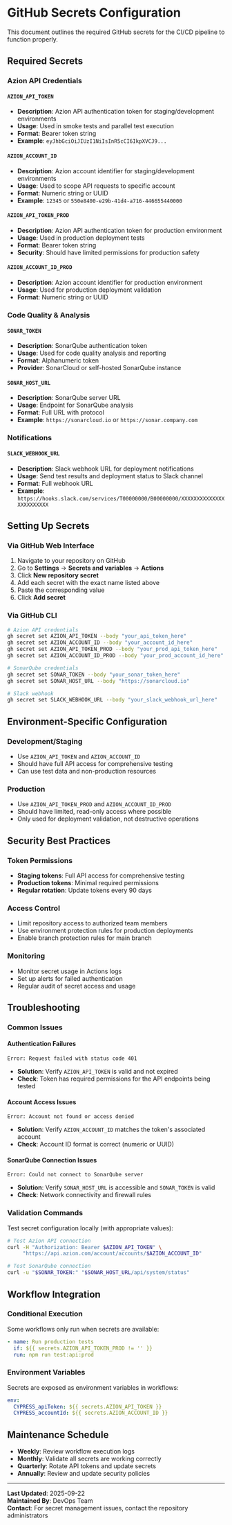 # GitHub Secrets Configuration

This document outlines the required GitHub secrets for the CI/CD pipeline to function properly.

## Required Secrets

### Azion API Credentials

#### `AZION_API_TOKEN`
- **Description**: Azion API authentication token for staging/development environments
- **Usage**: Used in smoke tests and parallel test execution
- **Format**: Bearer token string
- **Example**: `eyJhbGciOiJIUzI1NiIsInR5cCI6IkpXVCJ9...`

#### `AZION_ACCOUNT_ID`
- **Description**: Azion account identifier for staging/development environments
- **Usage**: Used to scope API requests to specific account
- **Format**: Numeric string or UUID
- **Example**: `12345` or `550e8400-e29b-41d4-a716-446655440000`

#### `AZION_API_TOKEN_PROD`
- **Description**: Azion API authentication token for production environment
- **Usage**: Used in production deployment tests
- **Format**: Bearer token string
- **Security**: Should have limited permissions for production safety

#### `AZION_ACCOUNT_ID_PROD`
- **Description**: Azion account identifier for production environment
- **Usage**: Used for production deployment validation
- **Format**: Numeric string or UUID

### Code Quality & Analysis

#### `SONAR_TOKEN`
- **Description**: SonarQube authentication token
- **Usage**: Used for code quality analysis and reporting
- **Format**: Alphanumeric token
- **Provider**: SonarCloud or self-hosted SonarQube instance

#### `SONAR_HOST_URL`
- **Description**: SonarQube server URL
- **Usage**: Endpoint for SonarQube analysis
- **Format**: Full URL with protocol
- **Example**: `https://sonarcloud.io` or `https://sonar.company.com`

### Notifications

#### `SLACK_WEBHOOK_URL`
- **Description**: Slack webhook URL for deployment notifications
- **Usage**: Send test results and deployment status to Slack channel
- **Format**: Full webhook URL
- **Example**: `https://hooks.slack.com/services/T00000000/B00000000/XXXXXXXXXXXXXXXXXXXXXXXX`

## Setting Up Secrets

### Via GitHub Web Interface

1. Navigate to your repository on GitHub
2. Go to **Settings** → **Secrets and variables** → **Actions**
3. Click **New repository secret**
4. Add each secret with the exact name listed above
5. Paste the corresponding value
6. Click **Add secret**

### Via GitHub CLI

```bash
# Azion API credentials
gh secret set AZION_API_TOKEN --body "your_api_token_here"
gh secret set AZION_ACCOUNT_ID --body "your_account_id_here"
gh secret set AZION_API_TOKEN_PROD --body "your_prod_api_token_here"
gh secret set AZION_ACCOUNT_ID_PROD --body "your_prod_account_id_here"

# SonarQube credentials
gh secret set SONAR_TOKEN --body "your_sonar_token_here"
gh secret set SONAR_HOST_URL --body "https://sonarcloud.io"

# Slack webhook
gh secret set SLACK_WEBHOOK_URL --body "your_slack_webhook_url_here"
```

## Environment-Specific Configuration

### Development/Staging
- Use `AZION_API_TOKEN` and `AZION_ACCOUNT_ID`
- Should have full API access for comprehensive testing
- Can use test data and non-production resources

### Production
- Use `AZION_API_TOKEN_PROD` and `AZION_ACCOUNT_ID_PROD`
- Should have limited, read-only access where possible
- Only used for deployment validation, not destructive operations

## Security Best Practices

### Token Permissions
- **Staging tokens**: Full API access for comprehensive testing
- **Production tokens**: Minimal required permissions
- **Regular rotation**: Update tokens every 90 days

### Access Control
- Limit repository access to authorized team members
- Use environment protection rules for production deployments
- Enable branch protection rules for main branch

### Monitoring
- Monitor secret usage in Actions logs
- Set up alerts for failed authentication
- Regular audit of secret access and usage

## Troubleshooting

### Common Issues

#### Authentication Failures
```
Error: Request failed with status code 401
```
- **Solution**: Verify `AZION_API_TOKEN` is valid and not expired
- **Check**: Token has required permissions for the API endpoints being tested

#### Account Access Issues
```
Error: Account not found or access denied
```
- **Solution**: Verify `AZION_ACCOUNT_ID` matches the token's associated account
- **Check**: Account ID format is correct (numeric or UUID)

#### SonarQube Connection Issues
```
Error: Could not connect to SonarQube server
```
- **Solution**: Verify `SONAR_HOST_URL` is accessible and `SONAR_TOKEN` is valid
- **Check**: Network connectivity and firewall rules

### Validation Commands

Test secret configuration locally (with appropriate values):

```bash
# Test Azion API connection
curl -H "Authorization: Bearer $AZION_API_TOKEN" \
     "https://api.azion.com/account/accounts/$AZION_ACCOUNT_ID"

# Test SonarQube connection
curl -u "$SONAR_TOKEN:" "$SONAR_HOST_URL/api/system/status"
```

## Workflow Integration

### Conditional Execution
Some workflows only run when secrets are available:

```yaml
- name: Run production tests
  if: ${{ secrets.AZION_API_TOKEN_PROD != '' }}
  run: npm run test:api:prod
```

### Environment Variables
Secrets are exposed as environment variables in workflows:

```yaml
env:
  CYPRESS_apiToken: ${{ secrets.AZION_API_TOKEN }}
  CYPRESS_accountId: ${{ secrets.AZION_ACCOUNT_ID }}
```

## Maintenance Schedule

- **Weekly**: Review workflow execution logs
- **Monthly**: Validate all secrets are working correctly
- **Quarterly**: Rotate API tokens and update secrets
- **Annually**: Review and update security policies

---

**Last Updated**: 2025-09-22  
**Maintained By**: DevOps Team  
**Contact**: For secret management issues, contact the repository administrators
